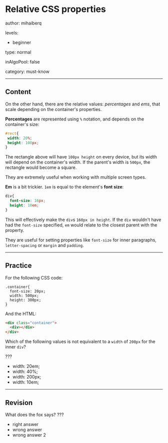 # Relative CSS properties
author: mihaiberq

levels:

  - beginner

type: normal

inAlgoPool: false

category: must-know

---
## Content

On the other hand, there are the relative values: *percentages* and *ems*, that scale depending on the container's properties.

**Percentages** are represented using `%` notation, and depends on the container's size:
```css
#rect{
 width: 20%;
 height: 100px;
}
```
The rectangle above will have `100px height` on every device, but its width will depend on the container's width. If the parent's width is `500px`, the rectangle would become a square.

They are extremely useful when working with multiple screen types.

**Em** is a bit trickier. `1em` is equal to the element's **font size**:
```css
div{
  font-size: 16px;
  height: 10em;
}
```
This will effectively make the `div`s `160px in height`. If the `div` wouldn't have had the `font-size` specified, `em` would relate to the closest parent with the property.

They are useful for setting properties like `font-size` for inner paragraphs, `letter-spacing` or `margin` and `padding`.


---
## Practice

For the following CSS code:
```
.container{
  font-size: 20px;
  width: 500px;
  height: 300px;
}
```
And the HTML:
```html
<div class="container">
  <div></div>
</div>
```
Which of the following values is not equivalent to a `width` of `200px` for the inner `div`?

???
* width: 20em;
* width: 40%;
* width: 200px;
* width: 10em;

---
## Revision

What does the fox says?
???

* right answer
* wrong answer
* wrong answer 2
